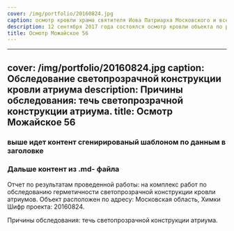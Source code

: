 ```yaml
---
cover: /img/portfolio/20160824.jpg
caption: осмотр кровли храма святителя Иова Патриарха Московского и всея Руси в Кунцеве
description: 12 сентября 2017 года состоялся осмотр кровли объекта по результатам которого можно с уверенностью утверждать...
title: Осмотр Можайское 56
---
```


---
cover: /img/portfolio/20160824.jpg
caption: Обследование светопрозрачной конструкции кровли атриума
description: Причины обследования: течь светопрозрачной конструкции атриума.
title: Осмотр Можайское 56 
---

### выше идет контент сгенирированый шаблоном по данным в заголовке
### Дальше контент из .md- файла

Отчет по результатам проведенной работы:
на комплекс работ по обследованию герметичности светопрозрачной конструкции кровли атриумов.
Объект расположен по адресу: Московская область, Химки 
Шифр проекта: 20160824.	

Причины обследования: течь светопрозрачной конструкции атриума.
